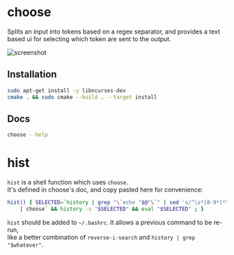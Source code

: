 # choose

Splits an input into tokens based on a regex separator, and provides a text based ui for selecting which token are sent to the output.

![screenshot](./screenshot.png)

## Installation

```bash
sudo apt-get install -y libncurses-dev
cmake . && sudo cmake --build . --target install 
```

## Docs

```bash
choose --help
```

# hist

`hist` is a shell function which uses `choose`.  
It's defined in choose's doc, and copy pasted here for convenience:

```bash
hist() { SELECTED=`history | grep "\`echo "$@"\`" | sed 's/^\s*[0-9*]*\s*//' | head -n -1 | tac \
    | choose` && history -s "$SELECTED" && eval "$SELECTED" ; }
```


`hist` should be added to `~/.bashrc`. It allows a previous command to be re-run,  
like a better combination of `reverse-i-search` and `history | grep "$whatever"`.